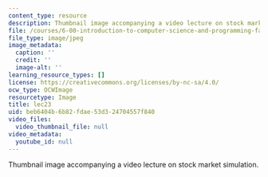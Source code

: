 ```yaml
---
content_type: resource
description: Thumbnail image accompanying a video lecture on stock market simulation.
file: /courses/6-00-introduction-to-computer-science-and-programming-fall-2008/beb6404b6b82fdae53d324704557f840_lec23.jpg
file_type: image/jpeg
image_metadata:
  caption: ''
  credit: ''
  image-alt: ''
learning_resource_types: []
license: https://creativecommons.org/licenses/by-nc-sa/4.0/
ocw_type: OCWImage
resourcetype: Image
title: lec23
uid: beb6404b-6b82-fdae-53d3-24704557f840
video_files:
  video_thumbnail_file: null
video_metadata:
  youtube_id: null
---
```

Thumbnail image accompanying a video lecture on stock market simulation.